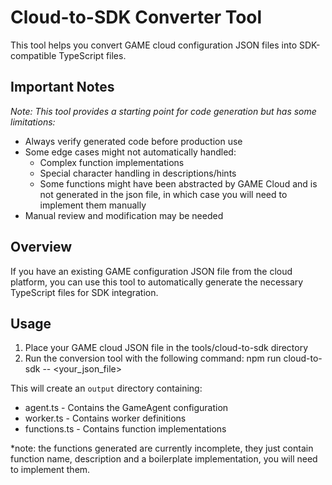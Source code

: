 # Cloud-to-SDK Converter Tool

This tool helps you convert GAME cloud configuration JSON files into SDK-compatible TypeScript files.

## Important Notes

*Note: This tool provides a starting point for code generation but has some limitations:*

* Always verify generated code before production use
* Some edge cases might not automatically handled:
  * Complex function implementations
  * Special character handling in descriptions/hints
  * Some functions might have been abstracted by GAME Cloud and is not generated in the json file, in which case you will need to implement them manually
* Manual review and modification may be needed

## Overview

If you have an existing GAME configuration JSON file from the cloud platform, you can use this tool to automatically generate the necessary TypeScript files for SDK integration.

## Usage

1. Place your GAME cloud JSON file in the tools/cloud-to-sdk directory
2. Run the conversion tool with the following command:
   npm run cloud-to-sdk -- <your_json_file>

This will create an `output` directory containing:
- agent.ts - Contains the GameAgent configuration
- worker.ts - Contains worker definitions
- functions.ts - Contains function implementations

*note: the functions generated are currently incomplete, they just contain function name, description and a boilerplate implementation, you will need to implement them.

